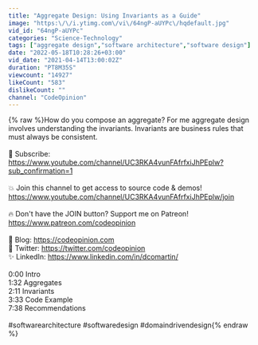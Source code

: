 ```yaml
---
title: "Aggregate Design: Using Invariants as a Guide"
image: "https:\/\/i.ytimg.com\/vi\/64ngP-aUYPc\/hqdefault.jpg"
vid_id: "64ngP-aUYPc"
categories: "Science-Technology"
tags: ["aggregate design","software architecture","software design"]
date: "2022-05-18T10:28:26+03:00"
vid_date: "2021-04-14T13:00:02Z"
duration: "PT8M35S"
viewcount: "14927"
likeCount: "583"
dislikeCount: ""
channel: "CodeOpinion"
---
```

{% raw %}How do you compose an aggregate? For me aggregate design involves understanding the invariants. Invariants are business rules that must always be consistent.<br /><br />🔔 Subscribe: <a rel="nofollow" target="blank" href="https://www.youtube.com/channel/UC3RKA4vunFAfrfxiJhPEplw?sub_confirmation=1">https://www.youtube.com/channel/UC3RKA4vunFAfrfxiJhPEplw?sub_confirmation=1</a><br /><br />💥 Join this channel to get access to source code &amp; demos!<br /><a rel="nofollow" target="blank" href="https://www.youtube.com/channel/UC3RKA4vunFAfrfxiJhPEplw/join">https://www.youtube.com/channel/UC3RKA4vunFAfrfxiJhPEplw/join</a><br /><br />🔥 Don't have the JOIN button? Support me on Patreon!<br /><a rel="nofollow" target="blank" href="https://www.patreon.com/codeopinion">https://www.patreon.com/codeopinion</a><br /><br />📝 Blog: <a rel="nofollow" target="blank" href="https://codeopinion.com">https://codeopinion.com</a><br />👋 Twitter: <a rel="nofollow" target="blank" href="https://twitter.com/codeopinion">https://twitter.com/codeopinion</a><br />✨ LinkedIn: <a rel="nofollow" target="blank" href="https://www.linkedin.com/in/dcomartin/">https://www.linkedin.com/in/dcomartin/</a><br /><br />0:00 Intro<br />1:32 Aggregates<br />2:11 Invariants<br />3:33 Code Example<br />7:38 Recommendations<br /><br />#softwarearchitecture #softwaredesign #domaindrivendesign{% endraw %}

